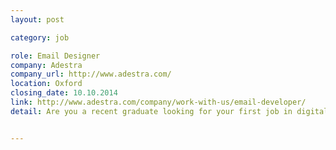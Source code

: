 ```yaml
---
layout: post

category: job

role: Email Designer
company: Adestra
company_url: http://www.adestra.com/
location: Oxford
closing_date: 10.10.2014
link: http://www.adestra.com/company/work-with-us/email-developer/
detail: Are you a recent graduate looking for your first job in digital? Adestra are looking for an Email Designer/Developer to join our busy team. You will have excellent HTML with an eye for design and must be passionate about email marketing.


---
```

